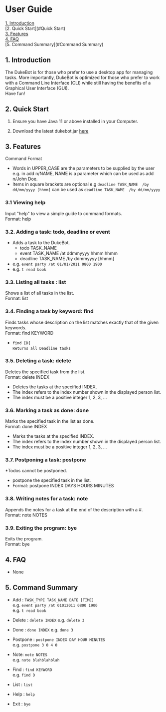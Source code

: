 # User Guide
[1. Introduction](#Introduction)  
[2. Quick Start](#Quick Start)  
[3. Features](#Features)    
[4. FAQ](#FAQ)   
[5. Command Summary](#Command Summary) 

## 1. Introduction <a name="Introduction"></a>
The DukeBot is for those who prefer to use a desktop app for managing tasks. 
More importantly, DukeBot is optimized for those who prefer to work with a Command 
Line Interface (CLI) while still having the benefits of a Graphical User Interface (GUI).  
Have fun!

## 2. Quick Start <a name="Quick Start"></a>
1. Ensure you have Java 11 or above installed in your Computer.  

1. Download the latest dukebot.jar [here](https://github.com/calvincxz/duke/releases)

## 3. Features <a name="Features"></a>

Command Format
* Words in UPPER_CASE are the parameters to be supplied by the user 
e.g. in add n/NAME, NAME is a parameter which can be used as add n/John Doe.
* Items in square brackets are optional e.g `deadline TASK_NAME  /by dd/mm/yyyy [hhmm]`
can be used as `deadline TASK_NAME  /by dd/mm/yyyy`


### 3.1 Viewing help
Input "help" to view a simple guide to command formats.  
Format: help

### 3.2. Adding a task: todo, deadline or event
* Adds a task to the DukeBot.
    * todo TASK_NAME 
    * event TASK_NAME /at ddmmyyyy hhmm hhmm  
    * deadline TASK_NAME /by ddmmyyyy [hhmm]
* e.g. `event party /at 01/01/2011 0800 1900`
* e.g. `t read book`

### 3.3. Listing all tasks : list
Shows a list of all tasks in the list.  
Format: list

### 3.4. Finding a task by keyword: find
Finds tasks whose description on the list matches exactly that of the given keywords.  
Format: find KEYWORD 
* `find [D]  `  
`Returns all Deadline tasks`

### 3.5. Deleting a task: delete
Deletes the specified task from the list.  
Format: delete INDEX
* Deletes the tasks at the specified INDEX.
* The index refers to the index number shown in the displayed person list.
* The index must be a positive integer 1, 2, 3, …​

### 3.6. Marking a task as done: done  
Marks the specified task in the list as done.  
Format: done INDEX
* Marks the tasks at the specified INDEX.
* The index refers to the index number shown in the displayed person list.
* The index must be a positive integer 1, 2, 3, …​

### 3.7. Postponing a task: postpone  
*Todos cannot be postponed.

* postpone the specified task in the list.  
* Format: postpone INDEX DAYS HOURS MINUTES  

### 3.8. Writing notes for a task: note  
Appends the notes for a task at the end of the description with a #.  
Format: note NOTES

### 3.9. Exiting the program: bye  
Exits the program.  
Format: bye

## 4. FAQ <a name="FAQ"></a>
* None

## 5. Command Summary <a name="Command Summary"></a>
* Add : `TASK_TYPE TASK_NAME DATE [TIME]`  
e.g. `event party /at 01012011 0800 1900`   
e.g. `t read book`

* Delete : `delete INDEX`
e.g. `delete 3`

* Done : `done INDEX`
e.g. `done 3`

* Postpone : `postpone INDEX DAY HOUR MINUTES`  
e.g. `postpone 3 0 4 0`

* Note: `note NOTES`  
e.g. `note blahblahblah`

* Find : `find KEYWORD`   
e.g. `find D`
* List : `list`
* Help : `help`
* Exit : `bye`
